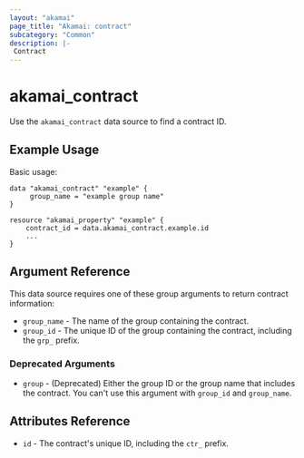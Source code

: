 ```yaml
---
layout: "akamai"
page_title: "Akamai: contract"
subcategory: "Common"
description: |-
 Contract
---
```


# akamai_contract


Use the `akamai_contract` data source to find a contract ID.

## Example Usage

Basic usage:

```hcl
data "akamai_contract" "example" {
     group_name = "example group name"
}

resource "akamai_property" "example" {
    contract_id = data.akamai_contract.example.id
    ...
}
```

## Argument Reference

This data source requires one of these group arguments to return contract information: 
  * `group_name` - The name of the group containing the contract. 
  * `group_id` - The unique ID of the group containing the contract, including the  `grp_` prefix.

### Deprecated Arguments

* `group` - (Deprecated) Either the group ID or the group name that includes the contract. You can't use this argument with `group_id` and `group_name`.

## Attributes Reference

* `id` - The contract's unique ID, including the `ctr_` prefix.

